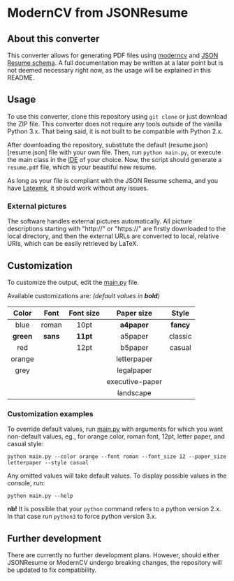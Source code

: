# ModernCV from JSONResume

## About this converter
This converter allows for generating PDF files using [moderncv](https://github.com/moderncv/moderncv) and 
[JSON Resume schema](https://github.com/jsonresume/resume-schema). A full documentation may be written at a later point
but is not deemed necessary right now, as the usage will be explained in this README.

## Usage
To use this converter, clone this repository using ```git clone``` or just download the ZIP file. This converter 
does not require any tools outside of the vanilla Python 3.x. That being said, it is not built to be compatible
with Python 2.x. 

After downloading the repository, substitute the default (resume.json)[resume.json] file with your own file. 
Then, run `python main.py`, or execute the main class in the 
[IDE](https://en.wikipedia.org/wiki/Integrated_development_environment) of your choice.
Now, the script should generate a `resume.pdf` file, which is your beautiful new resume.

As long as your file is compliant with the JSON Resume schema, 
and you have [Latexmk](https://mg.readthedocs.io/latexmk.html), it should work without any issues. 

### External pictures
The software handles external pictures automatically. All picture descriptions starting with "http://" or "https://" are 
firstly downloaded to the local directory, and then the external URLs are converted to local, relative URIs,
which can be easily retrieved by LaTeX.

## Customization
To customize the output, edit the [main.py](main.py) file.

Available customizations are: *(default values in **bold**)*

|  Color  |  Font  |  Font size  |  Paper size  |  Style  |
|:-------:|:------:|:-----------:|:------------:|:-------:|
|blue     |roman   |10pt         |**a4paper**   |**fancy**|
|**green**|**sans**|**11pt**     |a5paper       |classic  |
|red      |        |12pt         |b5paper       |casual   |
|orange   |        |             |letterpaper   |         |
|grey     |        |             |legalpaper    |         |
|         |        |             |executive-paper|        |
|         |        |             |landscape     |         |
### Customization examples

To override default values, run [main.py](main.py) with arguments for which you want non-default values, eg.,
for orange color, roman font, 12pt, letter paper, and casual style:
```shell
python main.py --color orange --font roman --font_size 12 --paper_size letterpaper --style casual
```

Any omitted values will take default values. To display possible values in the console, run:
```shell
python main.py --help
```

**nb!** It is possible that your ``python`` command refers to a python version 2.x. In that case run ``python3``
to force python version 3.x. 

## Further development

There are currently no further development plans. However, should either JSONResume or ModernCV undergo breaking
changes, the repository will be updated to fix compatibility. 
